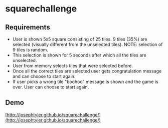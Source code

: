 squarechallenge
===============

## Requirements ##

* User is shown 5x5 square consisting of 25 tiles. 9 tiles (35%) are selected (visually different from the unselected tiles). NOTE: selection of 9 tiles is random.
* This selection is shown for 5 seconds after which all the tiles are unselected.
* User from memory selects tiles that were selected before.
* Once all the correct tiles are selected user gets congratulation message and can choose to start again.
* If user picks a wrong tile "boohoo" message is shown and the game is over. User can choose to start again.

## Demo ##

[http://josephtyler.github.io/squarechallenge/](http://josephtyler.github.io/squarechallenge/)

